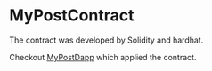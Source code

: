 # MyPostContract
The contract was developed by Solidity and hardhat.

Checkout <a href="https://github.com/InkyChew/MyPostDapp" target="_blank">MyPostDapp</a> which applied the contract.